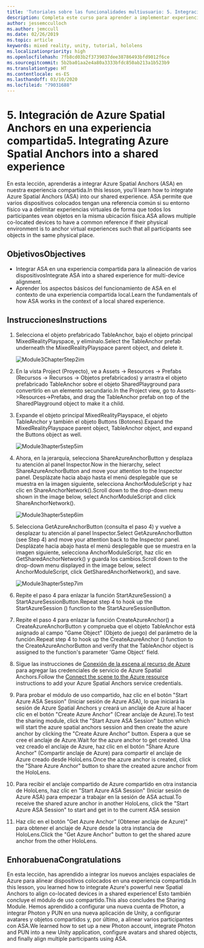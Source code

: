 ```yaml
---
title: 'Tutoriales sobre las funcionalidades multiusuario: 5. Integración de Azure Spatial Anchors en una experiencia compartida'
description: Completa este curso para aprender a implementar experiencias compartidas con varios usuarios en una aplicación de HoloLens 2.
author: jessemcculloch
ms.author: jemccull
ms.date: 02/26/2019
ms.topic: article
keywords: mixed reality, unity, tutorial, hololens
ms.localizationpriority: high
ms.openlocfilehash: 7fb8cd03b2f3739037dee38786493bfd9012f6ce
ms.sourcegitcommit: 5b2ba01aa2e4a80a3333bfdc850ab213a1b523b9
ms.translationtype: HT
ms.contentlocale: es-ES
ms.lasthandoff: 03/10/2020
ms.locfileid: "79031688"
---
```

# <a name="5-integrating-azure-spatial-anchors-into-a-shared-experience"></a><span data-ttu-id="8be8e-105">5. Integración de Azure Spatial Anchors en una experiencia compartida</span><span class="sxs-lookup"><span data-stu-id="8be8e-105">5. Integrating Azure Spatial Anchors into a shared experience</span></span>

<span data-ttu-id="8be8e-106">En esta lección, aprenderás a integrar Azure Spatial Anchors (ASA) en nuestra experiencia compartida.</span><span class="sxs-lookup"><span data-stu-id="8be8e-106">In this lesson, you'll learn how to integrate Azure Spatial Anchors (ASA) into our shared experience.</span></span> <span data-ttu-id="8be8e-107">ASA permite que varios dispositivos colocados tengan una referencia común si su entorno físico va a delimitar experiencias virtuales de forma que todos los participantes vean objetos en la misma ubicación física.</span><span class="sxs-lookup"><span data-stu-id="8be8e-107">ASA allows multiple co-located devices to have a common reference if their physical environment is to anchor virtual experiences such that all participants see objects in the same physical place.</span></span>

## <a name="objectives"></a><span data-ttu-id="8be8e-108">Objetivos</span><span class="sxs-lookup"><span data-stu-id="8be8e-108">Objectives</span></span>

* <span data-ttu-id="8be8e-109">Integrar ASA en una experiencia compartida para la alineación de varios dispositivos</span><span class="sxs-lookup"><span data-stu-id="8be8e-109">Integrate ASA into a shared experience for multi-device alignment.</span></span>
* <span data-ttu-id="8be8e-110">Aprender los aspectos básicos del funcionamiento de ASA en el contexto de una experiencia compartida local.</span><span class="sxs-lookup"><span data-stu-id="8be8e-110">Learn the fundamentals of how ASA works in the context of a local shared experience.</span></span>

## <a name="instructions"></a><span data-ttu-id="8be8e-111">Instrucciones</span><span class="sxs-lookup"><span data-stu-id="8be8e-111">Instructions</span></span>

1. <span data-ttu-id="8be8e-112">Selecciona el objeto prefabricado TableAnchor, bajo el objeto principal MixedRealityPlayspace, y elimínalo.</span><span class="sxs-lookup"><span data-stu-id="8be8e-112">Select the TableAnchor prefab underneath the MixedRealityPlayspace parent object, and delete it.</span></span>

    ![Module3Chapter5tep2im](images/module3chapter5step2im.PNG)

2. <span data-ttu-id="8be8e-114">En la vista Project (Proyecto), ve a Assets -> Resources -> Prefabs (Recursos -> Recursos -> Objetos prefabricados) y arrastra el objeto prefabricado TableAnchor sobre el objeto SharedPlayground para convertirlo en un elemento secundario.</span><span class="sxs-lookup"><span data-stu-id="8be8e-114">In the Project view, go to Assets->Resources->Prefabs, and drag the TableAnchor prefab on top of the SharedPlayground object to make it a child.</span></span>

3. <span data-ttu-id="8be8e-115">Expande el objeto principal MixedRealityPlayspace, el objeto TableAnchor y también el objeto Buttons (Botones).</span><span class="sxs-lookup"><span data-stu-id="8be8e-115">Expand the MixedRealityPlayspace parent object, TableAnchor object, and expand the Buttons object as well.</span></span>

    ![Module3hapter5step5im](images/module3chapter5step5im.PNG)

4. <span data-ttu-id="8be8e-117">Ahora, en la jerarquía, selecciona ShareAzureAnchorButton y desplaza tu atención al panel Inspector.</span><span class="sxs-lookup"><span data-stu-id="8be8e-117">Now in the hierarchy, select ShareAzureAnchorButton and move your attention to the Inspector panel.</span></span> <span data-ttu-id="8be8e-118">Desplázate hacia abajo hasta el menú desplegable que se muestra en la imagen siguiente, selecciona AnchorModuleScript y haz clic en ShareAnchorNetwork().</span><span class="sxs-lookup"><span data-stu-id="8be8e-118">Scroll down to the drop-down menu shown in the image below, select AnchorModuleScript and click ShareAnchorNetwork().</span></span>

    ![Module3hapter5step6im](images/module3chapter5step6im.PNG)

5. <span data-ttu-id="8be8e-120">Selecciona GetAzureAnchorButton (consulta el paso 4) y vuelve a desplazar tu atención al panel Inspector.</span><span class="sxs-lookup"><span data-stu-id="8be8e-120">Select GetAzureAnchorButton (see Step 4) and move your attention back to the Inspector panel.</span></span> <span data-ttu-id="8be8e-121">Desplázate hacia abajo hasta el menú desplegable que se muestra en la imagen siguiente, selecciona AnchorModuleScript, haz clic en GetSharedAnchorNetwork() y guarda los cambios.</span><span class="sxs-lookup"><span data-stu-id="8be8e-121">Scroll down to the drop-down menu displayed in the image below, select AnchorModuleScript, click GetSharedAnchorNetwork(), and save.</span></span>

    ![Module3hapter5step7im](images/module3chapter5step7im.PNG)

6. <span data-ttu-id="8be8e-123">Repite el paso 4 para enlazar la función StartAzureSession() a StartAzureSessionButton.</span><span class="sxs-lookup"><span data-stu-id="8be8e-123">Repeat step 4 to hook up the StartAzureSession () function to the StartAzureSessionButton.</span></span>

7. <span data-ttu-id="8be8e-124">Repite el paso 4 para enlazar la función CreateAzureAnchor() a CreateAzureAnchorButton y comprueba que el objeto TableAnchor está asignado al campo "Game Object" (Objeto de juego) del parámetro de la función.</span><span class="sxs-lookup"><span data-stu-id="8be8e-124">Repeat step 4 to hook up the CreateAzureAnchor () function to the CreateAzureAnchorButton and verify that the TableAnchor object is assigned to the function's parameter 'Game Object' field.</span></span>

8. <span data-ttu-id="8be8e-125">Sigue las instrucciones de [Conexión de la escena al recurso de Azure](mrlearning-asa-ch1.md#4-connect-the-scene-to-the-azure-resource) para agregar las credenciales de servicio de Azure Spatial Anchors.</span><span class="sxs-lookup"><span data-stu-id="8be8e-125">Follow the [Connect the scene to the Azure resource](mrlearning-asa-ch1.md#4-connect-the-scene-to-the-azure-resource) instructions to add your Azure Spatial Anchors service credentials.</span></span>

9. <span data-ttu-id="8be8e-126">Para probar el módulo de uso compartido, haz clic en el botón "Start Azure ASA Session" (Iniciar sesión de Azure ASA), lo que iniciará la sesión de Azure Spatial Anchors y creará un anclaje de Azure al hacer clic en el botón "Create Azure Anchor" (Crear anclaje de Azure).</span><span class="sxs-lookup"><span data-stu-id="8be8e-126">To test the sharing module, click the "Start Azure ASA Session" button which will start the azure spatial anchors session and then create the azure anchor by clicking the "Create Azure Anchor" button.</span></span> <span data-ttu-id="8be8e-127">Espera a que se cree el anclaje de Azure.</span><span class="sxs-lookup"><span data-stu-id="8be8e-127">Wait for the azure anchor to get created.</span></span> <span data-ttu-id="8be8e-128">Una vez creado el anclaje de Azure, haz clic en el botón "Share Azure Anchor" (Compartir anclaje de Azure) para compartir el anclaje de Azure creado desde HoloLens.</span><span class="sxs-lookup"><span data-stu-id="8be8e-128">Once the azure anchor is created, click the "Share Azure Anchor" button to share the created azure anchor from the HoloLens.</span></span>

10. <span data-ttu-id="8be8e-129">Para recibir el anclaje compartido de Azure compartido en otra instancia de HoloLens, haz clic en "Start Azure ASA Session" (Iniciar sesión de Azure ASA) para empezar a trabajar en la sesión de ASA actual.</span><span class="sxs-lookup"><span data-stu-id="8be8e-129">To receive the shared azure anchor in another HoloLens, click the "Start Azure ASA Session" to start and get in to the current ASA session</span></span>

11. <span data-ttu-id="8be8e-130">Haz clic en el botón "Get Azure Anchor" (Obtener anclaje de Azure)" para obtener el anclaje de Azure desde la otra instancia de HoloLens.</span><span class="sxs-lookup"><span data-stu-id="8be8e-130">Click the "Get Azure Anchor" button to get the shared azure anchor from the other HoloLens.</span></span>

## <a name="congratulations"></a><span data-ttu-id="8be8e-131">Enhorabuena</span><span class="sxs-lookup"><span data-stu-id="8be8e-131">Congratulations</span></span>

<span data-ttu-id="8be8e-132">En esta lección, has aprendido a integrar los nuevos anclajes espaciales de Azure para alinear dispositivos colocados en una experiencia compartida.</span><span class="sxs-lookup"><span data-stu-id="8be8e-132">In this lesson, you learned how to integrate Azure's powerful new Spatial Anchors to align co-located devices in a shared experience!</span></span> <span data-ttu-id="8be8e-133">Esto también concluye el módulo de uso compartido.</span><span class="sxs-lookup"><span data-stu-id="8be8e-133">This also concludes the Sharing Module.</span></span> <span data-ttu-id="8be8e-134">Hemos aprendido a configurar una nueva cuenta de Photon, a integrar Photon y PUN en una nueva aplicación de Unity, a configurar avatares y objetos compartidos y, por último, a alinear varios participantes con ASA.</span><span class="sxs-lookup"><span data-stu-id="8be8e-134">We learned how to set up a new Photon account, integrate Photon and PUN into a new Unity application, configure avatars and shared objects, and finally align multiple participants using ASA.</span></span>
